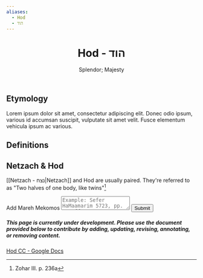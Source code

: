 ```yaml
---
aliases:
  - Hod
  - הוד
---
```


<div class="card">
<header>
	<h1>Hod - הוד</h1>
	<p class="subtitle"> Splendor; Majesty</p>
</header>
	<section>
	</section>
</div>

## Etymology

Lorem ipsum dolor sit amet, consectetur adipiscing elit. Donec odio ipsum, various id accumsan suscipit, vulputate sit amet velit. Fusce elementum vehicula ipsum ac various.

## Definitions

## Netzach & Hod

[[Netzach - נצח|Netzach]] and Hod are usually paired. They're referred to as "Two halves of one body, like twins"[^1]

<div class="rectangle">
  <form action="https://submit-form.com/PyS1Ogeqs">
	<input type="hidden" name="page-id" value="Hod">
	<label for="message">Add Mareh Mekomos</label>
	<textarea
	  id="message"
	  name="message"
	  placeholder="Example: Sefer HaMaamarim 5723, pp. 111 ff."
	  required
	></textarea>
	<button type="submit">Submit</button>
  </form>
</div>

<div class="rectangle">
  <h5>This page is currently under development. Please use the document provided below to contribute by adding, updating, revising, annotating, or removing content.</h5>
  <p>
	<a href="https://docs.google.com/document/d/1ixhqqG9xPLi_mIByLt__A8O0ZcYwf92UNf-mQTEeIPo/edit?usp=sharing">Hod CC - Google Docs</a>
  </p>
</div>

[^1]: Zohar III. p. 236a